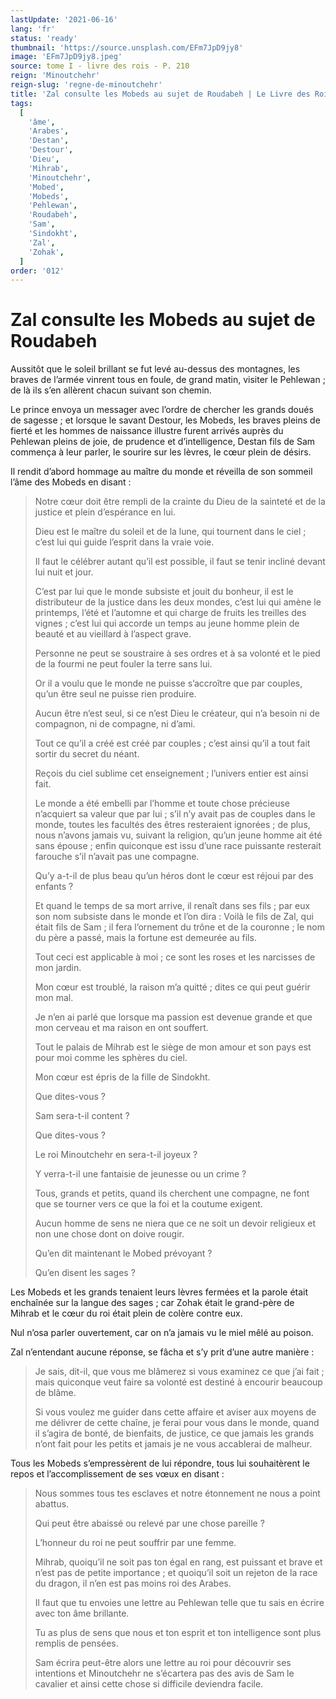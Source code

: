 ```yaml
---
lastUpdate: '2021-06-16'
lang: 'fr'
status: 'ready'
thumbnail: 'https://source.unsplash.com/EFm7JpD9jy8'
image: 'EFm7JpD9jy8.jpeg'
source: tome I - livre des rois - P. 210
reign: 'Minoutchehr'
reign-slug: 'regne-de-minoutchehr'
title: 'Zal consulte les Mobeds au sujet de Roudabeh | Le Livre des Rois | Shâhnâmeh'
tags:
  [
    'âme',
    'Arabes',
    'Destan',
    'Destour',
    'Dieu',
    'Mihrab',
    'Minoutchehr',
    'Mobed',
    'Mobeds',
    'Pehlewan',
    'Roudabeh',
    'Sam',
    'Sindokht',
    'Zal',
    'Zohak',
  ]
order: '012'
---
```


<!-- LTeX: language=fr -->

# Zal consulte les Mobeds au sujet de Roudabeh

Aussitôt que le soleil brillant se fut levé au-dessus des montagnes, les braves de l’armée vinrent tous en foule, de grand matin, visiter le Pehlewan ; de là ils s’en allèrent chacun suivant son chemin.

Le prince envoya un messager avec l’ordre de chercher les grands doués de sagesse ; et lorsque le savant Destour, les Mobeds, les braves pleins de fierté et les hommes de naissance illustre furent arrivés auprès du Pehlewan pleins de joie, de prudence et d’intelligence, Destan fils de Sam commença à leur parler, le sourire sur les lèvres, le cœur plein de désirs.

Il rendit d’abord hommage au maître du monde et réveilla de son sommeil l’âme des Mobeds en disant :

> Notre cœur doit être rempli de la crainte du Dieu de la sainteté et de la justice et plein d’espérance en lui.
>
> Dieu est le maître du soleil et de la lune, qui tournent dans le ciel ; c’est lui qui guide l’esprit dans la vraie voie.
>
> Il faut le célébrer autant qu’il est possible, il faut se tenir incliné devant lui nuit et jour.
>
> C’est par lui que le monde subsiste et jouit du bonheur, il est le distributeur de la justice dans les deux mondes, c’est lui qui amène le printemps, l’été et l’automne et qui charge de fruits les treilles des vignes ; c’est lui qui accorde un temps au jeune homme plein de beauté et au vieillard à l’aspect grave.
>
> Personne ne peut se soustraire à ses ordres et à sa volonté et le pied de la fourmi ne peut fouler la terre sans lui.
>
> Or il a voulu que le monde ne puisse s’accroître que par couples, qu’un être seul ne puisse rien produire.
>
> Aucun être n’est seul, si ce n’est Dieu le créateur, qui n’a besoin ni de compagnon, ni de compagne, ni d’ami.
>
> Tout ce qu’il a créé est créé par couples ; c’est ainsi qu’il a tout fait sortir du secret du néant.
>
> Reçois du ciel sublime cet enseignement ; l’univers entier est ainsi fait.
>
> Le monde a été embelli par l’homme et toute chose précieuse n’acquiert sa valeur que par lui ; s’il n’y avait pas de couples dans le monde, toutes les facultés des êtres resteraient ignorées ; de plus, nous n’avons jamais vu, suivant la religion, qu’un jeune homme ait été sans épouse ; enfin quiconque est issu d’une race puissante resterait farouche s’il n’avait pas une compagne.
>
> Qu’y a-t-il de plus beau qu’un héros dont le cœur est réjoui par des enfants ?
>
> Et quand le temps de sa mort arrive, il renaît dans ses fils ; par eux son nom subsiste dans le monde et l’on dira : Voilà le fils de Zal, qui était fils de Sam ; il fera l’ornement du trône et de la couronne ; le nom du père a passé, mais la fortune est demeurée au fils.
>
> Tout ceci est applicable à moi ; ce sont les roses et les narcisses de mon jardin.
>
> Mon cœur est troublé, la raison m’a quitté ; dites ce qui peut guérir mon mal.
>
> Je n’en ai parlé que lorsque ma passion est devenue grande et que mon cerveau et ma raison en ont souffert.
>
> Tout le palais de Mihrab est le siège de mon amour et son pays est pour moi comme les sphères du ciel.
>
> Mon cœur est épris de la fille de Sindokht.
>
> Que dites-vous ?
>
> Sam sera-t-il content ?
>
> Que dites-vous ?
>
> Le roi Minoutchehr en sera-t-il joyeux ?
>
> Y verra-t-il une fantaisie de jeunesse ou un crime ?
>
> Tous, grands et petits, quand ils cherchent une compagne, ne font que se tourner vers ce que la foi et la coutume exigent.
>
> Aucun homme de sens ne niera que ce ne soit un devoir religieux et non une chose dont on doive rougir.
>
> Qu’en dit maintenant le Mobed prévoyant ?
>
> Qu’en disent les sages ?

Les Mobeds et les grands tenaient leurs lèvres fermées et la parole était enchaînée sur la langue des sages ; car Zohak était le grand-père de Mihrab et le cœur du roi était plein de colère contre eux.

Nul n’osa parler ouvertement, car on n’a jamais vu le miel mêlé au poison.

Zal n’entendant aucune réponse, se fâcha et s’y prit d’une autre manière :

> Je sais, dit-il, que vous me blâmerez si vous examinez ce que j’ai fait ; mais quiconque veut faire sa volonté est destiné à encourir beaucoup de blâme.
>
> Si vous voulez me guider dans cette affaire et aviser aux moyens de me délivrer de cette chaîne, je ferai pour vous dans le monde, quand il s’agira de bonté, de bienfaits, de justice, ce que jamais les grands n’ont fait pour les petits et jamais je ne vous accablerai de malheur.

Tous les Mobeds s’empressèrent de lui répondre, tous lui souhaitèrent le repos et l’accomplissement de ses vœux en disant :

> Nous sommes tous tes esclaves et notre étonnement ne nous a point abattus.
>
> Qui peut être abaissé ou relevé par une chose pareille ?
>
> L’honneur du roi ne peut souffrir par une femme.
>
> Mihrab, quoiqu’il ne soit pas ton égal en rang, est puissant et brave et n’est pas de petite importance ; et quoiqu’il soit un rejeton de la race du dragon, il n’en est pas moins roi des Arabes.
>
> Il faut que tu envoies une lettre au Pehlewan telle que tu sais en écrire avec ton âme brillante.
>
> Tu as plus de sens que nous et ton esprit et ton intelligence sont plus remplis de pensées.
>
> Sam écrira peut-être alors une lettre au roi pour découvrir ses intentions et Minoutchehr ne s’écartera pas des avis de Sam le cavalier et ainsi cette chose si difficile deviendra facile.
